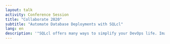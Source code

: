 ```yaml
---
layout: talk
activity: Conference Session
title: "Collaborate 2020"
subtitle: "Automate Database Deployments with SQLcl"
lang: en
description: '"SQLcl offers many ways to simplify your DevOps life. Imagine writing automation scripts for your database in languages like JavaScript, Python or Perl - to name just a few - without the hassle of driver libraries. Although SQLcl is almost 100% compatible with SQL*Plus, it adds a lot of new commands and features to the old lady: Native support for Liquibase and Hashicorps Vault, for example.  The most potent new keyword is "script." Script embeds the execution of SQL-statements or SQL*Plus-commands from your favorite scripting language. Extend SQLcl by writing functions, use your favorite language’s objects and control structures and parallelize multiple tasks.  Within this entertaining session, the presenting expert waters your mouth and generates countless wants Learning Objective 1: The audience will learn: what SQLcl is all about how to write and integrate scripts in their favorite scripting language. Learning Objective 2: The audience will learn:* how to leverage the integrated support for HashiCorp Vault and Liquibase."'
---
```

